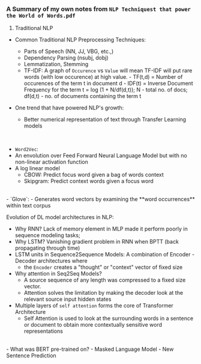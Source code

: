 ### A Summary of my own notes from `NLP Techniquest that power the World of Words.pdf`

1. Traditional NLP
- Common Traditional NLP Preprocessing Techniques:
    - Parts of Speech (NN, JJ, VBG, etc.,)
    - Dependency Parsing (nsubj, dobj)
    - Lemmatization, Stemming
    - TF-IDF: A graph of `Occurence` vs `Value` will mean TF-IDF will put rare words (with low occurence) at high value. 
          - TF(t,d) = Number of occurences of the term t in document d
          - IDF(t) = Inverse Document Frequency for the term t = log (1 + N/df(d,t)); N - total no. of docs; df(d,t) - no. of documents containing the term t


- One trend that have powered NLP's growth:
    - Better numerical representation of text through Transfer Learning models
<br>

- `Word2Vec`:
- An envolution over Feed Forward Neural Language Model but with no non-linear activation function
- A log linear model
    - CBOW: Predict focus word given a bag of words context
    - Skipgram: Predict context words given a focus word

<br>
- `Glove`:
- Generates word vectors by examining the **word occurrences** within text corpus

Evolution of DL model architectures in NLP: 
- Why RNN? Lack of memory element in MLP made it perform poorly in sequence modeling tasks;
- Why LSTM? Vanishing gradient problem in RNN when BPTT (back propagating through time)
- LSTM units in Sequence2Sequence Models: A combination of Encoder - Decoder architectures where 
     - the `Encoder` creates a "thought" or "context" vector of fixed size
- Why attention in Seq2Seq Models? 
     - A source sequence of any length was compressed to a fixed size vector. 
     - Attention solves the limitation by making the decoder look at the relevant source input hidden states
- Multiple layers of `self attention` forms the core of Transformer Architecture
     - Self Attention is used to look at the surrounding words in a sentence or document to obtain more contextually sensitive word representations


<br>
- What was BERT pre-trained on?
     - Masked Language Model
     - New Sentence Prediction  
